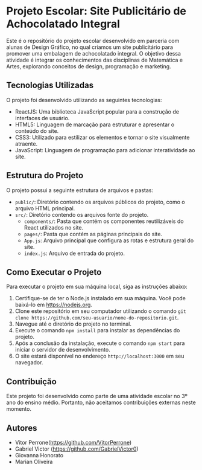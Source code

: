 # Projeto Escolar: Site Publicitário de Achocolatado Integral

Este é o repositório do projeto escolar desenvolvido em parceria com alunas de Design Gráfico, no qual criamos um site publicitário para promover uma embalagem de achocolatado integral. O objetivo dessa atividade é integrar os conhecimentos das disciplinas de Matemática e Artes, explorando conceitos de design, programação e marketing.

## Tecnologias Utilizadas

O projeto foi desenvolvido utilizando as seguintes tecnologias:

- ReactJS: Uma biblioteca JavaScript popular para a construção de interfaces de usuário.
- HTML5: Linguagem de marcação para estruturar e apresentar o conteúdo do site.
- CSS3: Utilizado para estilizar os elementos e tornar o site visualmente atraente.
- JavaScript: Linguagem de programação para adicionar interatividade ao site.

## Estrutura do Projeto

O projeto possui a seguinte estrutura de arquivos e pastas:

- `public/`: Diretório contendo os arquivos públicos do projeto, como o arquivo HTML principal.
- `src/`: Diretório contendo os arquivos fonte do projeto.
  - `components/`: Pasta que contém os componentes reutilizáveis do React utilizados no site.
  - `pages/`: Pasta que contém as páginas principais do site.
  - `App.js`: Arquivo principal que configura as rotas e estrutura geral do site.
  - `index.js`: Arquivo de entrada do projeto.

## Como Executar o Projeto

Para executar o projeto em sua máquina local, siga as instruções abaixo:

1. Certifique-se de ter o Node.js instalado em sua máquina. Você pode baixá-lo em https://nodejs.org.
2. Clone este repositório em seu computador utilizando o comando `git clone https://github.com/seu-usuario/nome-do-repositorio.git`.
3. Navegue até o diretório do projeto no terminal.
4. Execute o comando `npm install` para instalar as dependências do projeto.
5. Após a conclusão da instalação, execute o comando `npm start` para iniciar o servidor de desenvolvimento.
6. O site estará disponível no endereço `http://localhost:3000` em seu navegador.

## Contribuição

Este projeto foi desenvolvido como parte de uma atividade escolar no 3º ano do ensino médio. Portanto, não aceitamos contribuições externas neste momento.

## Autores

- Vitor Perrone(https://github.com/VitorPerrone)
- Gabriel Victor (https://github.com/GabrielVictor0)
- Giovanna Honorato
- Marian Oliveira
